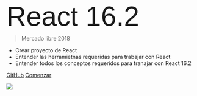 <span style="font-family: 'Gruppo', sans-serif; font-size: 72px; text-decoration: uppercase; line-height: 72px;">
  React 16.2
</span>

> Mercado libre 2018

- Crear proyecto de React
- Entender las herramietnas requeridas para trabajar con React
- Entender todos los conceptos requeridos para tranajar con React 16.2

[GitHub](https://github.com/FedeG/react-workshop)
[Comenzar](/react/)

<!-- background image -->
![](/assets/background.png)
